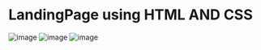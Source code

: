 # LandingPage using HTML AND CSS
![image](https://github.com/anshika42/LandingPage/assets/90893402/f7e0a358-91b9-4fb7-90fa-d62a40eac25e)
![image](https://github.com/anshika42/LandingPage/assets/90893402/ec3f12c2-1a03-4c43-a94d-8de565b8c544)
![image](https://github.com/anshika42/LandingPage/assets/90893402/23834919-fa07-4554-a937-9ed3cebc7d89)

